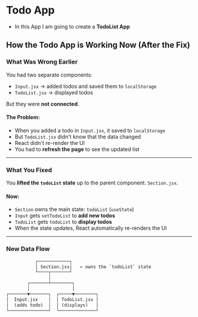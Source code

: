 # Todo App
- In this App I am going to create a **TodoList App**


##  How the Todo App is Working Now (After the Fix)

###  What Was Wrong Earlier

You had two separate components:

- `Input.jsx` → added todos and saved them to `localStorage`
- `TodoList.jsx` → displayed todos

But they were **not connected**.

####  The Problem:
- When you added a todo in `Input.jsx`, it saved to `localStorage`
- But `TodoList.jsx` didn't know that the data changed
- React didn't re-render the UI
- You had to **refresh the page** to see the updated list

---

###  What You Fixed

You **lifted the `todoList` state** up to the parent component: `Section.jsx`.

#### Now:

- `Section` owns the main state: `todoList` (`useState`)
- `Input` gets `setTodoList` to **add new todos**
- `TodoList` gets `todoList` to **display todos**
- When the state updates, React automatically re-renders the UI

---

###  New Data Flow

```txt
           ┌────────────┐
           │ Section.jsx│   ← owns the `todoList` state
           └────┬───────┘
                │
        ┌───────┴────────┐
        │                │
┌───────▼───────┐  ┌─────▼────────┐
│  Input.jsx    │  │ TodoList.jsx │
│  (adds todo)  │  │ (displays)   │
└───────────────┘  └──────────────┘

